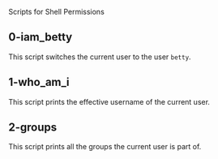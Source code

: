 Scripts for Shell Permissions
## 0-iam_betty
This script switches the current user to the user `betty`.
## 1-who_am_i
This script prints the effective username of the current user.
## 2-groups
This script prints all the groups the current user is part of.
